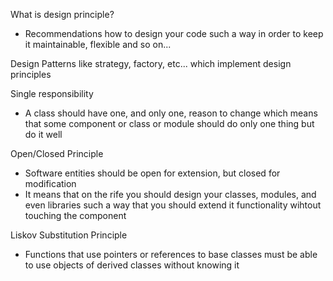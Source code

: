 What is design principle?
- Recommendations how to design your code such a way in order to keep it maintainable, flexible and so on...

Design Patterns like strategy, factory, etc... which implement design principles

Single responsibility
- A class should have one, and only one, reason to change which means that some component or class or module should do only one thing but do it well

Open/Closed Principle
- Software entities should be open for extension, but closed for modification
- It means that on the rife you should design your classes, modules, and even libraries such a way that you should extend it functionality wihtout touching the component

Liskov Substitution Principle
- Functions that use pointers or references to base classes must be able to use objects of derived classes without knowing it